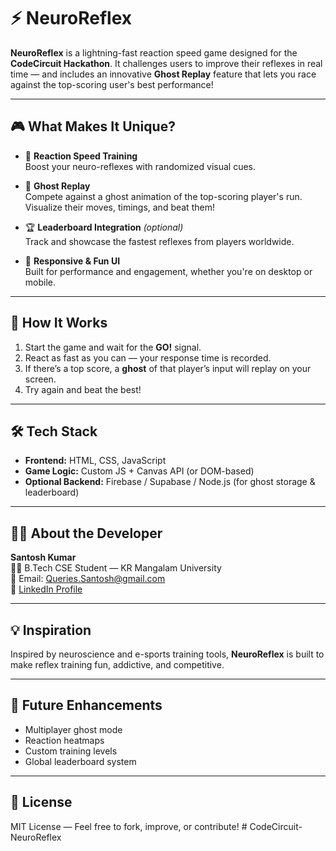 
# ⚡ NeuroReflex

**NeuroReflex** is a lightning-fast reaction speed game designed for the **CodeCircuit Hackathon**. It challenges users to improve their reflexes in real time — and includes an innovative **Ghost Replay** feature that lets you race against the top-scoring user's best performance!

---

## 🎮 What Makes It Unique?

- 🧠 **Reaction Speed Training**  
  Boost your neuro-reflexes with randomized visual cues.

- 👻 **Ghost Replay**  
  Compete against a ghost animation of the top-scoring player's run. Visualize their moves, timings, and beat them!

- 🏆 **Leaderboard Integration** *(optional)*  
  Track and showcase the fastest reflexes from players worldwide.

- 📱 **Responsive & Fun UI**  
  Built for performance and engagement, whether you're on desktop or mobile.

---

## 🚀 How It Works

1. Start the game and wait for the **GO!** signal.
2. React as fast as you can — your response time is recorded.
3. If there’s a top score, a **ghost** of that player’s input will replay on your screen.
4. Try again and beat the best!

---

## 🛠 Tech Stack

- **Frontend:** HTML, CSS, JavaScript
- **Game Logic:** Custom JS + Canvas API (or DOM-based)
- **Optional Backend:** Firebase / Supabase / Node.js (for ghost storage & leaderboard)

---

## 👨‍💻 About the Developer

**Santosh Kumar**  
👨‍🎓 B.Tech CSE Student — KR Mangalam University  
📧 Email: [Queries.Santosh@gmail.com](mailto:Queries.Santosh@gmail.com)  
🔗 [LinkedIn Profile](https://www.linkedin.com/in/santosh-kumar-1906241ba/)

---

## 💡 Inspiration

Inspired by neuroscience and e-sports training tools, **NeuroReflex** is built to make reflex training fun, addictive, and competitive.

---

## 🧠 Future Enhancements

- Multiplayer ghost mode
- Reaction heatmaps
- Custom training levels
- Global leaderboard system

---

## 📄 License

MIT License — Feel free to fork, improve, or contribute!
#   C o d e C i r c u i t - N e u r o R e f l e x 
 
 
